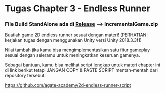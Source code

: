 # Tugas Chapter 3 - Endless Runner

<h3>File Build StandAlone ada di <a href = "https://github.com/NaufalAmajid/2D_EndlessRunner/releases/tag/v1.0">Release</a> --> IncrementalGame.zip </h3>

<p>
Buatlah game 2D endless runner sesuai dengan materi! (PERHATIAN: kerjakan tugas dengan menggunakan Unity versi Unity 2018.3.3f1)

Nilai tambah jika kamu bisa mengimplementasikan satu fitur gameplay sesuai dengan seleramu untuk meningkatkan keseruan gamenya. 

Sebagai bantuan, kamu bisa melihat script lengkap untuk materi chapter ini di link berikut tetapi JANGAN COPY & PASTE SCRIPT mentah-mentah dari repository tersebut:

<a href = "https://github.com/agate-academy/2d-endless-runner-script">https://github.com/agate-academy/2d-endless-runner-script</a>
</p>
